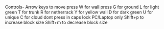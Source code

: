Controls-
Arrow keys to move
press W for wall
press G for ground
L for light green
T for trunk
R for netherrack
Y for yellow wall
D for dark green
U for unique
C for cloud
dont press in caps lock
PC/Laptop only
Shift+p to increase block size
Shift+m to decrease block size

